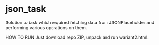 # json_task
Solution to task which required fetching data from JSONPlaceholder and performing various operations on them.

HOW TO RUN
Just download repo ZIP, unpack and run wariant2.html.
